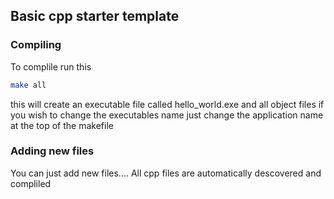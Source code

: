 ## Basic cpp starter template

### Compiling

To complile run this

```sh
make all
```

this will create an executable file called hello_world.exe and all object files
if you wish to change the executables name just change the application name at
the top of the makefile

### Adding new files

You can just add new files....
All cpp files are automatically descovered and compliled
